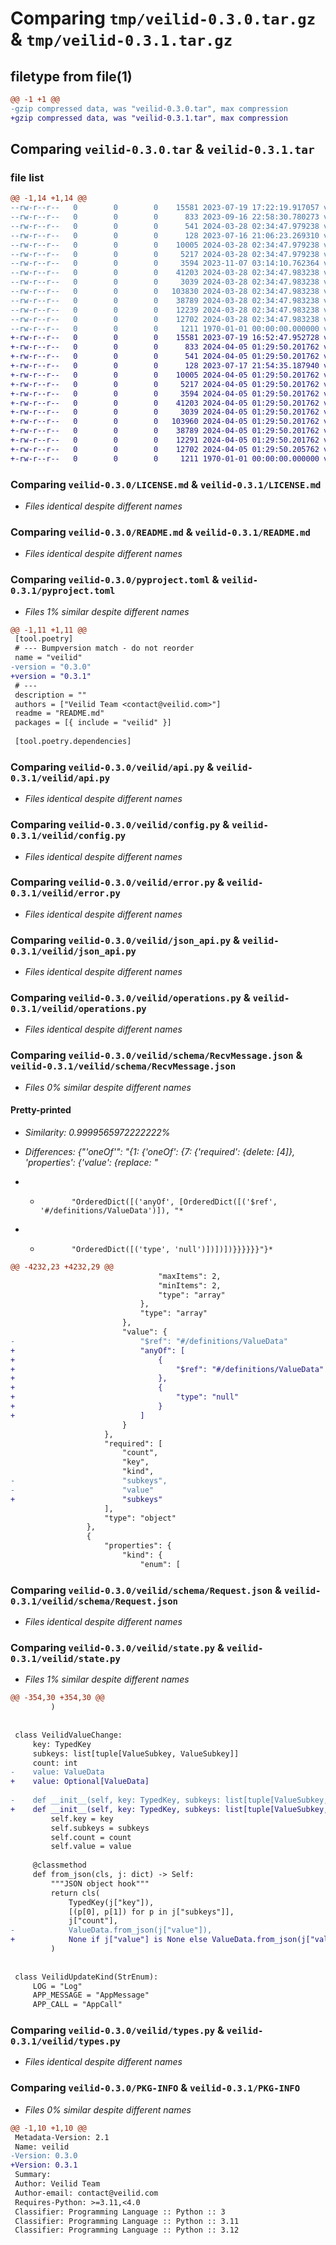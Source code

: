 # Comparing `tmp/veilid-0.3.0.tar.gz` & `tmp/veilid-0.3.1.tar.gz`

## filetype from file(1)

```diff
@@ -1 +1 @@
-gzip compressed data, was "veilid-0.3.0.tar", max compression
+gzip compressed data, was "veilid-0.3.1.tar", max compression
```

## Comparing `veilid-0.3.0.tar` & `veilid-0.3.1.tar`

### file list

```diff
@@ -1,14 +1,14 @@
--rw-r--r--   0        0        0    15581 2023-07-19 17:22:19.917057 veilid-0.3.0/LICENSE.md
--rw-r--r--   0        0        0      833 2023-09-16 22:58:30.780273 veilid-0.3.0/README.md
--rw-r--r--   0        0        0      541 2024-03-28 02:34:47.979238 veilid-0.3.0/pyproject.toml
--rw-r--r--   0        0        0      128 2023-07-16 21:06:23.269310 veilid-0.3.0/veilid/__init__.py
--rw-r--r--   0        0        0    10005 2024-03-28 02:34:47.979238 veilid-0.3.0/veilid/api.py
--rw-r--r--   0        0        0     5217 2024-03-28 02:34:47.979238 veilid-0.3.0/veilid/config.py
--rw-r--r--   0        0        0     3594 2023-11-07 03:14:10.762364 veilid-0.3.0/veilid/error.py
--rw-r--r--   0        0        0    41203 2024-03-28 02:34:47.983238 veilid-0.3.0/veilid/json_api.py
--rw-r--r--   0        0        0     3039 2024-03-28 02:34:47.983238 veilid-0.3.0/veilid/operations.py
--rw-r--r--   0        0        0   103830 2024-03-28 02:34:47.983238 veilid-0.3.0/veilid/schema/RecvMessage.json
--rw-r--r--   0        0        0    38789 2024-03-28 02:34:47.983238 veilid-0.3.0/veilid/schema/Request.json
--rw-r--r--   0        0        0    12239 2024-03-28 02:34:47.983238 veilid-0.3.0/veilid/state.py
--rw-r--r--   0        0        0    12702 2024-03-28 02:34:47.983238 veilid-0.3.0/veilid/types.py
--rw-r--r--   0        0        0     1211 1970-01-01 00:00:00.000000 veilid-0.3.0/PKG-INFO
+-rw-r--r--   0        0        0    15581 2023-07-19 16:52:47.952728 veilid-0.3.1/LICENSE.md
+-rw-r--r--   0        0        0      833 2024-04-05 01:29:50.201762 veilid-0.3.1/README.md
+-rw-r--r--   0        0        0      541 2024-04-05 01:29:50.201762 veilid-0.3.1/pyproject.toml
+-rw-r--r--   0        0        0      128 2023-07-17 21:54:35.187940 veilid-0.3.1/veilid/__init__.py
+-rw-r--r--   0        0        0    10005 2024-04-05 01:29:50.201762 veilid-0.3.1/veilid/api.py
+-rw-r--r--   0        0        0     5217 2024-04-05 01:29:50.201762 veilid-0.3.1/veilid/config.py
+-rw-r--r--   0        0        0     3594 2024-04-05 01:29:50.201762 veilid-0.3.1/veilid/error.py
+-rw-r--r--   0        0        0    41203 2024-04-05 01:29:50.201762 veilid-0.3.1/veilid/json_api.py
+-rw-r--r--   0        0        0     3039 2024-04-05 01:29:50.201762 veilid-0.3.1/veilid/operations.py
+-rw-r--r--   0        0        0   103960 2024-04-05 01:29:50.201762 veilid-0.3.1/veilid/schema/RecvMessage.json
+-rw-r--r--   0        0        0    38789 2024-04-05 01:29:50.201762 veilid-0.3.1/veilid/schema/Request.json
+-rw-r--r--   0        0        0    12291 2024-04-05 01:29:50.201762 veilid-0.3.1/veilid/state.py
+-rw-r--r--   0        0        0    12702 2024-04-05 01:29:50.205762 veilid-0.3.1/veilid/types.py
+-rw-r--r--   0        0        0     1211 1970-01-01 00:00:00.000000 veilid-0.3.1/PKG-INFO
```

### Comparing `veilid-0.3.0/LICENSE.md` & `veilid-0.3.1/LICENSE.md`

 * *Files identical despite different names*

### Comparing `veilid-0.3.0/README.md` & `veilid-0.3.1/README.md`

 * *Files identical despite different names*

### Comparing `veilid-0.3.0/pyproject.toml` & `veilid-0.3.1/pyproject.toml`

 * *Files 1% similar despite different names*

```diff
@@ -1,11 +1,11 @@
 [tool.poetry]
 # --- Bumpversion match - do not reorder
 name = "veilid"
-version = "0.3.0"
+version = "0.3.1"
 # ---
 description = ""
 authors = ["Veilid Team <contact@veilid.com>"]
 readme = "README.md"
 packages = [{ include = "veilid" }]
 
 [tool.poetry.dependencies]
```

### Comparing `veilid-0.3.0/veilid/api.py` & `veilid-0.3.1/veilid/api.py`

 * *Files identical despite different names*

### Comparing `veilid-0.3.0/veilid/config.py` & `veilid-0.3.1/veilid/config.py`

 * *Files identical despite different names*

### Comparing `veilid-0.3.0/veilid/error.py` & `veilid-0.3.1/veilid/error.py`

 * *Files identical despite different names*

### Comparing `veilid-0.3.0/veilid/json_api.py` & `veilid-0.3.1/veilid/json_api.py`

 * *Files identical despite different names*

### Comparing `veilid-0.3.0/veilid/operations.py` & `veilid-0.3.1/veilid/operations.py`

 * *Files identical despite different names*

### Comparing `veilid-0.3.0/veilid/schema/RecvMessage.json` & `veilid-0.3.1/veilid/schema/RecvMessage.json`

 * *Files 0% similar despite different names*

#### Pretty-printed

 * *Similarity: 0.9999565972222222%*

 * *Differences: {"'oneOf'": "{1: {'oneOf': {7: {'required': {delete: [4]}, 'properties': {'value': {replace: "*

 * *            "OrderedDict([('anyOf', [OrderedDict([('$ref', '#/definitions/ValueData')]), "*

 * *            "OrderedDict([('type', 'null')])])])}}}}}}"}*

```diff
@@ -4232,23 +4232,29 @@
                                 "maxItems": 2,
                                 "minItems": 2,
                                 "type": "array"
                             },
                             "type": "array"
                         },
                         "value": {
-                            "$ref": "#/definitions/ValueData"
+                            "anyOf": [
+                                {
+                                    "$ref": "#/definitions/ValueData"
+                                },
+                                {
+                                    "type": "null"
+                                }
+                            ]
                         }
                     },
                     "required": [
                         "count",
                         "key",
                         "kind",
-                        "subkeys",
-                        "value"
+                        "subkeys"
                     ],
                     "type": "object"
                 },
                 {
                     "properties": {
                         "kind": {
                             "enum": [
```

### Comparing `veilid-0.3.0/veilid/schema/Request.json` & `veilid-0.3.1/veilid/schema/Request.json`

 * *Files identical despite different names*

### Comparing `veilid-0.3.0/veilid/state.py` & `veilid-0.3.1/veilid/state.py`

 * *Files 1% similar despite different names*

```diff
@@ -354,30 +354,30 @@
         )
 
 
 class VeilidValueChange:
     key: TypedKey
     subkeys: list[tuple[ValueSubkey, ValueSubkey]]
     count: int
-    value: ValueData
+    value: Optional[ValueData]
 
-    def __init__(self, key: TypedKey, subkeys: list[tuple[ValueSubkey, ValueSubkey]], count: int, value: ValueData):
+    def __init__(self, key: TypedKey, subkeys: list[tuple[ValueSubkey, ValueSubkey]], count: int, value: Optional[ValueData]):
         self.key = key
         self.subkeys = subkeys
         self.count = count
         self.value = value
 
     @classmethod
     def from_json(cls, j: dict) -> Self:
         """JSON object hook"""
         return cls(
             TypedKey(j["key"]),
             [(p[0], p[1]) for p in j["subkeys"]],
             j["count"],
-            ValueData.from_json(j["value"]),
+            None if j["value"] is None else ValueData.from_json(j["value"]),
         )
 
 
 class VeilidUpdateKind(StrEnum):
     LOG = "Log"
     APP_MESSAGE = "AppMessage"
     APP_CALL = "AppCall"
```

### Comparing `veilid-0.3.0/veilid/types.py` & `veilid-0.3.1/veilid/types.py`

 * *Files identical despite different names*

### Comparing `veilid-0.3.0/PKG-INFO` & `veilid-0.3.1/PKG-INFO`

 * *Files 0% similar despite different names*

```diff
@@ -1,10 +1,10 @@
 Metadata-Version: 2.1
 Name: veilid
-Version: 0.3.0
+Version: 0.3.1
 Summary: 
 Author: Veilid Team
 Author-email: contact@veilid.com
 Requires-Python: >=3.11,<4.0
 Classifier: Programming Language :: Python :: 3
 Classifier: Programming Language :: Python :: 3.11
 Classifier: Programming Language :: Python :: 3.12
```

